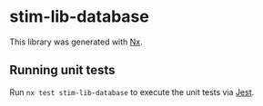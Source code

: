 # stim-lib-database

This library was generated with [Nx](https://nx.dev).

## Running unit tests

Run `nx test stim-lib-database` to execute the unit tests via [Jest](https://jestjs.io).
